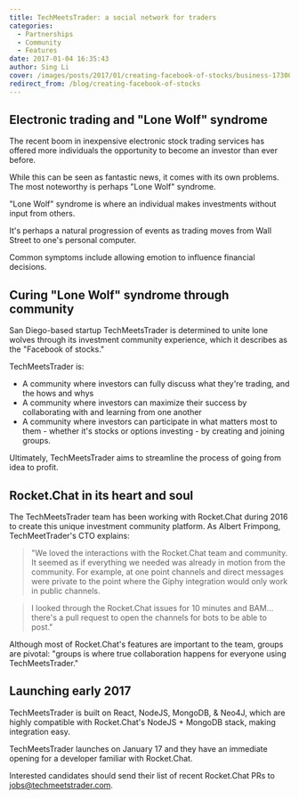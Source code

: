 ```yaml
---
title: TechMeetsTrader: a social network for traders
categories:
  - Partnerships
  - Community
  - Features
date: 2017-01-04 16:35:43
author: Sing Li
cover: /images/posts/2017/01/creating-facebook-of-stocks/business-1730089_1920.jpg
redirect_from: /blog/creating-facebook-of-stocks
---
```


## Electronic trading and "Lone Wolf" syndrome

The recent boom in inexpensive electronic stock trading services has offered more individuals the opportunity to become an investor than ever before.

While this can be seen as fantastic news, it comes with its own problems. The most noteworthy is perhaps "Lone Wolf" syndrome.

"Lone Wolf" syndrome is where an individual makes investments without input from others.

It's perhaps a natural progression of events as trading moves from Wall Street to one's personal computer.

Common symptoms include allowing emotion to influence financial decisions.

## Curing "Lone Wolf" syndrome through community

San Diego-based startup TechMeetsTrader is determined to unite lone wolves through its investment community experience, which it describes as the "Facebook of stocks."

TechMeetsTrader is:

- A community where investors can fully discuss what they're trading, and the hows and whys
- A community where investors can maximize their success by collaborating with and learning from one another
- A community where investors can participate in what matters most to them - whether it's stocks or options investing - by creating and joining groups.    

Ultimately, TechMeetsTrader aims to streamline the process of going from idea to profit.

## Rocket.Chat in its heart and soul

The TechMeetsTrader team has been working with Rocket.Chat during 2016 to create this unique investment community platform. As Albert Frimpong, TechMeetTrader's CTO explains:

>"We loved the interactions with the Rocket.Chat team and community. It seemed as if everything we needed was already in motion from the community. For example, at one point channels and direct messages were private to the point where the Giphy integration would only work in public channels.

>I looked through the Rocket.Chat issues for 10 minutes and BAM... there's a pull request to open the channels for bots to be able to post." 

Although most of Rocket.Chat's features are important to the team, groups are pivotal: "groups is where true collaboration happens for everyone using TechMeetsTrader."

## Launching early 2017

TechMeetsTrader is built on React, NodeJS, MongoDB, & Neo4J, which are highly compatible with Rocket.Chat's NodeJS + MongoDB stack, making integration easy.

TechMeetsTrader launches on January 17 and they have an immediate opening for a developer familiar with Rocket.Chat.

Interested candidates should send their list of recent Rocket.Chat PRs to [jobs@techmeetstrader.com](mailto:jobs@techmeetstrader.com).
